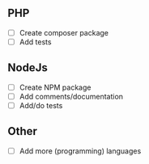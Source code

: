 ## PHP
- [ ] Create composer package
- [ ] Add tests

## NodeJs
- [ ] Create NPM package
- [ ] Add comments/documentation
- [ ] Add/do tests

## Other
- [ ] Add more (programming) languages
